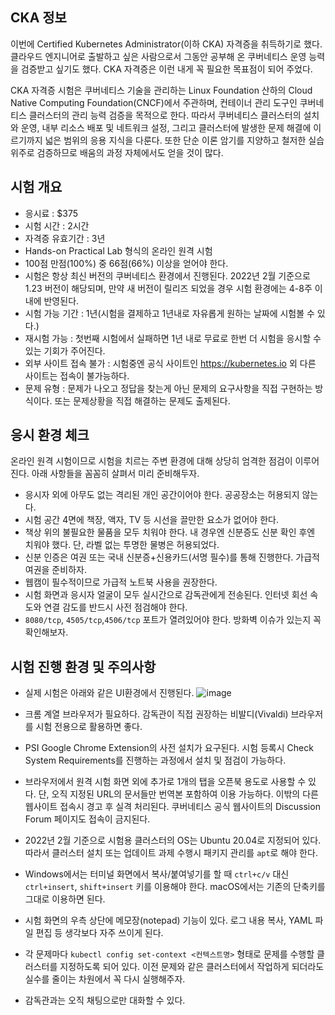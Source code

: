 ## CKA 정보
이번에 Certified Kubernetes Administrator(이하 CKA) 자격증을 취득하기로 했다. 클라우드 엔지니어로 출발하고 싶은 사람으로서 그동안 공부해 온 쿠버네티스 운영 능력을 검증받고 싶기도 했다. CKA 자격증은 이런 내게 꼭 필요한 목표점이 되어 주었다.

CKA 자격증 시험은 쿠버네티스 기술을 관리하는 Linux Foundation 산하의 Cloud Native Computing Foundation(CNCF)에서 주관하며, 컨테이너 관리 도구인 쿠버네티스 클러스터의 관리 능력 검증을 목적으로 한다. 따라서 쿠버네티스 클러스터의 설치와 운영, 내부 리소스 배포 및 네트워크 설정, 그리고 클러스터에 발생한 문제 해결에 이르기까지 넓은 범위의 응용 지식을 다룬다. 또한 단순 이론 암기를 지양하고 철저한 실습 위주로 검증하므로 배움의 과정 자체에서도 얻을 것이 많다.

## 시험 개요

 - 응시료 : $375
 - 시험 시간 : 2시간
 - 자격증 유효기간 : 3년
 - Hands-on Practical Lab 형식의 온라인 원격 시험
 - 100점 만점(100%) 중 66점(66%) 이상을 얻어야 한다.
 - 시험은 항상 최신 버전의 쿠버네티스 환경에서 진행된다. 2022년 2월 기준으로 1.23 버전이 해당되며, 만약 새 버전이 릴리즈 되었을 경우 시험 환경에는 4-8주 이내에 반영된다.
 - 시험 가능 기간 : 1년(시험을 결제하고 1년내로 자유롭게 원하는 날짜에 시험볼 수 있다.)
 - 재시험 가능 : 첫번째 시험에서 실패하면 1년 내로 무료로 한번 더 시험을 응시할 수 있는 기회가 주어진다.
 - 외부 사이트 접속 불가 : 시험중엔 공식 사이트인 https://kubernetes.io 외 다른 사이트는 접속이 불가능하다.
 - 문제 유형 : 문제가 나오고 정답을 찾는게 아닌 문제의 요구사항을 직접 구현하는 방식이다. 또는 문제상황을 직접 해결하는 문제도 출제된다.

## 응시 환경 체크
온라인 원격 시험이므로 시험을 치르는 주변 환경에 대해 상당히 엄격한 점검이 이루어진다. 아래 사항들을 꼼꼼히 살펴서 미리 준비해두자.

- 응시자 외에 아무도 없는 격리된 개인 공간이어야 한다. 공공장소는 허용되지 않는다.
- 시험 공간 4면에 책장, 액자, TV 등 시선을 끌만한 요소가 없어야 한다.
- 책상 위의 불필요한 물품을 모두 치워야 한다. 내 경우엔 신분증도 신분 확인 후엔 치워야 했다. 단, 라벨 없는 투명한 물병은 허용되었다.
- 신분 인증은 여권 또는 국내 신분증+신용카드(서명 필수)를 통해 진행한다. 가급적 여권을 준비하자.
- 웹캠이 필수적이므로 가급적 노트북 사용을 권장한다.
- 시험 화면과 응시자 얼굴이 모두 실시간으로 감독관에게 전송된다. 인터넷 회선 속도와 연결 감도를 반드시 사전 점검해야 한다.
- `8080/tcp`, `4505/tcp`,`4506/tcp` 포트가 열려있어야 한다. 방화벽 이슈가 있는지 꼭 확인해보자.

## 시험 진행 환경 및 주의사항
- 실제 시험은 아래와 같은 UI환경에서 진행된다.
![image](https://user-images.githubusercontent.com/81672260/165020213-df6ebf7f-469d-4e06-a253-48ae84f1ed0e.png)

- 크롬 계열 브라우저가 필요하다. 감독관이 직접 권장하는 비발디(Vivaldi) 브라우저를 시험 전용으로 활용하면 좋다.
- PSI Google Chrome Extension의 사전 설치가 요구된다. 시험 등록시 Check System Requirements를 진행하는 과정에서 설치 및 점검이 가능하다.
- 브라우저에서 원격 시험 화면 외에 추가로 1개의 탭을 오픈북 용도로 사용할 수 있다. 단, 오직 지정된 URL의 문서들만 번역본 포함하여 이용 가능하다. 이밖의 다른 웹사이트 접속시 경고 후 실격 처리된다. 쿠버네티스 공식 웹사이트의 Discussion Forum 페이지도 접속이 금지된다.
- 2022년 2월 기준으로 시험용 클러스터의 OS는 Ubuntu 20.04로 지정되어 있다. 따라서 클러스터 설치 또는 업데이트 과제 수행시 패키지 관리를 `apt`로 해야 한다.
- Windows에서는 터미널 화면에서 복사/붙여넣기를 할 때 `ctrl+c/v` 대신 `ctrl+insert`, `shift+insert` 키를 이용해야 한다. macOS에서는 기존의 단축키를 그대로 이용하면 된다.
- 시험 화면의 우측 상단에 메모장(notepad) 기능이 있다. 로그 내용 복사, YAML 파일 편집 등 생각보다 자주 쓰이게 된다.
- 각 문제마다 `kubectl config set-context <컨텍스트명>` 형태로 문제를 수행할 클러스터를 지정하도록 되어 있다. 이전 문제와 같은 클러스터에서 작업하게 되더라도 실수를 줄이는 차원에서 꼭 다시 실행해주자.
- 감독관과는 오직 채팅으로만 대화할 수 있다.
